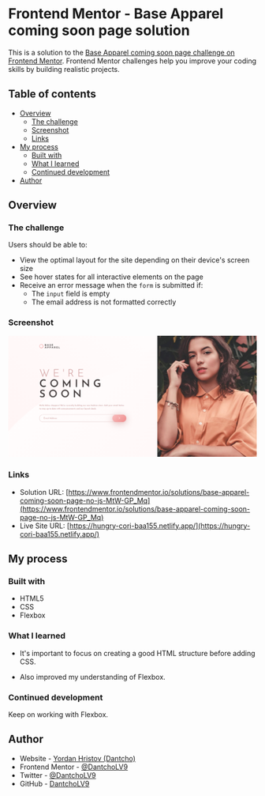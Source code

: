 # Frontend Mentor - Base Apparel coming soon page solution

This is a solution to the [Base Apparel coming soon page challenge on Frontend Mentor](https://www.frontendmentor.io/challenges/base-apparel-coming-soon-page-5d46b47f8db8a7063f9331a0). Frontend Mentor challenges help you improve your coding skills by building realistic projects. 

## Table of contents

- [Overview](#overview)
  - [The challenge](#the-challenge)
  - [Screenshot](#screenshot)
  - [Links](#links)
- [My process](#my-process)
  - [Built with](#built-with)
  - [What I learned](#what-i-learned)
  - [Continued development](#continued-development)
- [Author](#author)

## Overview

### The challenge

Users should be able to:

- View the optimal layout for the site depending on their device's screen size
- See hover states for all interactive elements on the page
- Receive an error message when the `form` is submitted if:
  - The `input` field is empty
  - The email address is not formatted correctly

### Screenshot

![](./screenshot.png)

### Links

- Solution URL: [https://www.frontendmentor.io/solutions/base-apparel-coming-soon-page-no-js-MtW-GP_Mq](https://www.frontendmentor.io/solutions/base-apparel-coming-soon-page-no-js-MtW-GP_Mq)
- Live Site URL: [https://hungry-cori-baa155.netlify.app/](https://hungry-cori-baa155.netlify.app/)

## My process

### Built with

- HTML5
- CSS
- Flexbox

### What I learned

- It's important to focus on creating a good HTML structure before adding CSS. 

- Also improved my understanding of Flexbox.

### Continued development

Keep on working with Flexbox.

## Author

- Website - [Yordan Hristov (Dantcho)](https://www.dantcho.com)
- Frontend Mentor - [@DantchoLV9](https://www.frontendmentor.io/profile/DantchoLV9)
- Twitter - [@DantchoLV9](https://twitter.com/DantchoLV9)
- GitHub - [DantchoLV9](https://github.com/DantchoLV9)
